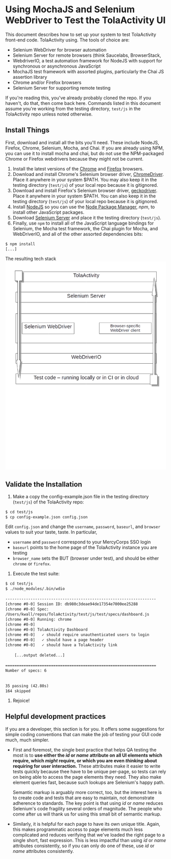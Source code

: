 # Using MochaJS and Selenium WebDriver to Test the TolaActivity UI

This document describes how to set up your system to test TolaActivity
front-end code. TolaActivity using. The tools of choice are:

* Selenium WebDriver for browser automation
* Selenium Server for remote browsers (think Saucelabs, BrowserStack,
* WebdriverIO, a test automation framework for NodeJS with support
  for synchronous or asynchronous JavaScript
* MochaJS test framework with assorted plugins, particularly the Chai
  JS assertion library
* Chrome and/or Firefox browsers
* Selenium Server for supporting remote testing

If you're reading this, you've already probably cloned the repo. If you
haven't, do that, then come back here. Commands listed in this document
assume you're working from the testing directory, `test/js` in the
TolaActivity repo unless noted otherwise.

## Install Things
First, download and install all the bits you'll need. These include
NodeJS, Firefox, Chrome, Selenium, Mocha, and Chai. If you are already
using NPM, you can use it to install mocha and chai, but do not use
the NPM-packaged Chrome or Firefox webdrivers because they might not
be current.

1. Install the latest versions of the
[Chrome](ttps://www.google.com/chrome/browser/) and
[Firefox](https://www.mozilla.org/download) browsers.
1. Download and install Chrome's Selenium browser driver,
[ChromeDriver](https://sites.google.com/a/chromium.org/chromedriver).
Place it anywhere in your system $PATH. You may also keep it in
the testing directory (`test/js`) of your local repo because it is 
gitignored.
1. Download and install Firefox's Selenium browser driver,
[geckodriver](https://github.com/mozilla/geckodriver/releases).
Place it anywhere in your system $PATH. You can also keep it in
the testing directory (`test/js`) of your local repo because it is 
gitignored.
1. Install [NodeJS](https://nodjs.org) so you can use the
[Node Package Manager](https://www.npmjos.com), _npm_, to install
other JavaScript packages.
1. Download [Selenium Server](https://goo.gl/hvDPsK) and place it
the testing directory (`test/js`).
1. Finally, use `npm` to install all of the JavaScript language 
bindings for Selenium, the Mocha test framework, the Chai plugin for
Mocha, and WebDriverIO, and all of the other assorted dependencies
bits:

```
$ npm install 
[...]
```

The resulting tech stack ![looks like this](./testing_stack.png)

## Validate the Installation
1. Make a copy the config-example.json file in the testing directory
(`test/js`) of the TolaActivity repo:

```
$ cd test/js
$ cp config-example.json config.json
```

Edit `config.json` and change the `username`, `password`, `baseurl`,
and `browser` values to suit your taste, taste. In particular,
* `username` and `password` correspond to your MercyCorps SSO login
* `baseurl` points to the home page of the TolaActivity instance
  you are testing
* `browser_name` sets the BUT (browser under test), and should
  be either `chrome` or `firefox`.
1. Execute the test suite:

```
$ cd test/js
$ ./node_modules/.bin/wdio

------------------------------------------------------------------
[chrome #0-0] Session ID: db980c3deae94de17354e7000ee25288
[chrome #0-0] Spec: /Users/kwall/repos/TolaActivity/test/js/test/specs/dashboard.js
[chrome #0-0] Running: chrome
[chrome #0-0]
[chrome #0-0] TolaActivity Dashboard
[chrome #0-0]   ✓ should require unauthenticated users to login
[chrome #0-0]   ✓ should have a page header
[chrome #0-0]   ✓ should have a TolaActivity link

    [...output deleted...]

==================================================================
Number of specs: 6


35 passing (42.80s)
164 skipped
```
1. Rejoice!

## Helpful development practices

If you are a developer, this section is for you. It offers some suggestions
for simple coding conventions that can make the job of testing your GUI code
much, much simpler.

* First and foremost, the single best practice that helps QA testing
  the most is to **use either the _id_ or _name_ attribute on all UI
  elements which require, which _might_ require, or which you are
  even _thinking_ about requiring for user interaction.** These attributes
  make it easier to write tests quickly because thee have to be unique
  per-page, so tests can rely on being able to access the page elements
  they need. They also make element queries fast, because such lookups
  are Selenium's happy path.

  Semantic markup is arguably more correct, too, but the interest here
  is to create code and tests that are easy to maintain, not demonstrate
  adherence to standards. The key point is that using _id_ or _name_
  reduces Selenium's code fragility several orders of magnitude. The
  people who come after us will thank us for using this small bit of
  semantic markup.

* Similarly, it is helpful for each page to have its own unique
  title. Again, this makes programmatic access to page elements much
  less complicated and reduces verifying that we've loaded the right
  page to a single short, fast expression. This is less impactful
  than using _id_ or _name_ attributes consistently, so if you can
  only do one of these, use _id_ or _name_ attributes consistently.
